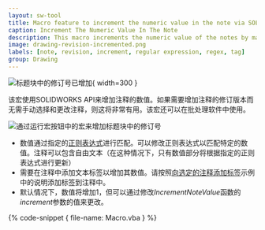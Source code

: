 ```yaml
---
layout: sw-tool
title: Macro feature to increment the numeric value in the note via SOLIDWORKS API
caption: Increment The Numeric Value In The Note
description: This macro increments the numeric value of the notes by matching regular expression (e.g. incrementing the revision) using SOLIDWORKS API
image: drawing-revision-incremented.png
labels: [note, revision, increment, regular expression, regex, tag]
group: Drawing
---
```

![标题块中的修订号已增加](drawing-revision-incremented.png){ width=300 }

该宏使用SOLIDWORKS API来增加注释的数值。如果需要增加注释的修订版本而无需手动选择和更改注释，则这将非常有用。该宏还可以在批处理软件中使用。

![通过运行宏按钮中的宏来增加标题块中的修订号](increment-revision-macro.gif)

* 数值通过指定的[正则表达式](https://en.wikipedia.org/wiki/Regular_expression)进行匹配。可以修改正则表达式以匹配特定的数值。注释可以包含自由文本（在这种情况下，只有数值部分将根据指定的正则表达式进行更新）
* 需要在注释中添加文本标签以增加其数值。请按照[向选定的注释添加标签](/solidworks-api/document/notes/tag-selected-note)示例中的说明添加标签到注释中。
* 默认情况下，数值将增加1，但可以通过修改*IncrementNoteValue*函数的*increment*参数的值来更改。

{% code-snippet { file-name: Macro.vba } %}